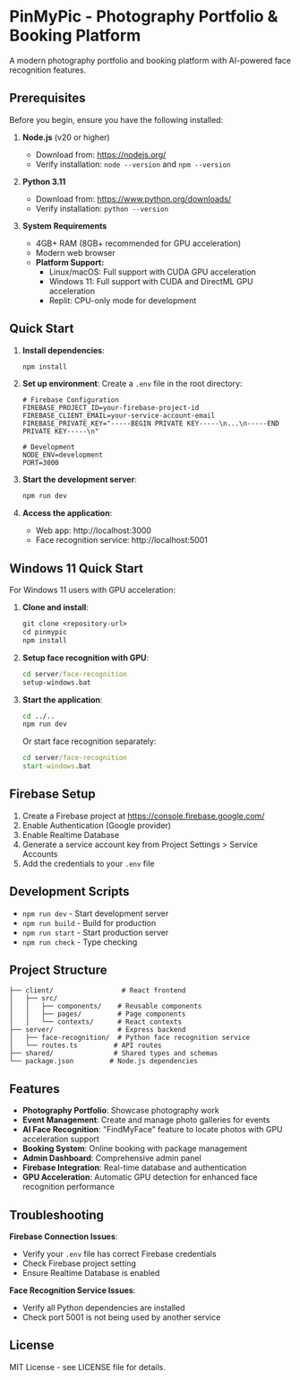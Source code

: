 # PinMyPic - Photography Portfolio & Booking Platform

A modern photography portfolio and booking platform with AI-powered face recognition features.

## Prerequisites

Before you begin, ensure you have the following installed:

1. **Node.js** (v20 or higher)
   - Download from: https://nodejs.org/
   - Verify installation: `node --version` and `npm --version`

2. **Python 3.11**
   - Download from: https://www.python.org/downloads/
   - Verify installation: `python --version`

3. **System Requirements**
   - 4GB+ RAM (8GB+ recommended for GPU acceleration)
   - Modern web browser
   - **Platform Support:**
     - Linux/macOS: Full support with CUDA GPU acceleration
     - Windows 11: Full support with CUDA and DirectML GPU acceleration
     - Replit: CPU-only mode for development

## Quick Start

1. **Install dependencies**:
   ```bash
   npm install
   ```

2. **Set up environment**:
   Create a `.env` file in the root directory:
   ```env
   # Firebase Configuration
   FIREBASE_PROJECT_ID=your-firebase-project-id
   FIREBASE_CLIENT_EMAIL=your-service-account-email
   FIREBASE_PRIVATE_KEY="-----BEGIN PRIVATE KEY-----\n...\n-----END PRIVATE KEY-----\n"
   
   # Development
   NODE_ENV=development
   PORT=3000
   ```

3. **Start the development server**:
   ```bash
   npm run dev
   ```

4. **Access the application**:
   - Web app: http://localhost:3000
   - Face recognition service: http://localhost:5001

## Windows 11 Quick Start

For Windows 11 users with GPU acceleration:

1. **Clone and install**:
   ```cmd
   git clone <repository-url>
   cd pinmypic
   npm install
   ```

2. **Setup face recognition with GPU**:
   ```cmd
   cd server/face-recognition
   setup-windows.bat
   ```

3. **Start the application**:
   ```cmd
   cd ../..
   npm run dev
   ```

   Or start face recognition separately:
   ```cmd
   cd server/face-recognition
   start-windows.bat
   ```

## Firebase Setup

1. Create a Firebase project at https://console.firebase.google.com/
2. Enable Authentication (Google provider)
3. Enable Realtime Database
4. Generate a service account key from Project Settings > Service Accounts
5. Add the credentials to your `.env` file

## Development Scripts

- `npm run dev` - Start development server
- `npm run build` - Build for production
- `npm run start` - Start production server
- `npm run check` - Type checking

## Project Structure

```
├── client/                 # React frontend
│   ├── src/
│   │   ├── components/    # Reusable components
│   │   ├── pages/         # Page components
│   │   └── contexts/      # React contexts
├── server/                # Express backend
│   ├── face-recognition/  # Python face recognition service
│   └── routes.ts         # API routes
├── shared/               # Shared types and schemas
└── package.json         # Node.js dependencies
```

## Features

- **Photography Portfolio**: Showcase photography work
- **Event Management**: Create and manage photo galleries for events
- **AI Face Recognition**: "FindMyFace" feature to locate photos with GPU acceleration support
- **Booking System**: Online booking with package management
- **Admin Dashboard**: Comprehensive admin panel
- **Firebase Integration**: Real-time database and authentication
- **GPU Acceleration**: Automatic GPU detection for enhanced face recognition performance

## Troubleshooting

**Firebase Connection Issues**:
- Verify your `.env` file has correct Firebase credentials
- Check Firebase project setting
- Ensure Realtime Database is enabled

**Face Recognition Service Issues**:
- Verify all Python dependencies are installed
- Check port 5001 is not being used by another service

## License

MIT License - see LICENSE file for details.
